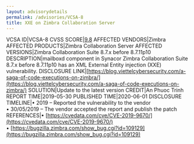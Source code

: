 ```yaml
---
layout: advisorydetails
permalink: /advisories/VCSA-8
title: XXE on Zimbra Collaboration Server
---
```

VCSA ID|VCSA-8
CVSS SCORE|[9.8](https://nvd.nist.gov/vuln-metrics/cvss/v3-calculator?calculator&version=3.0&vector=(AV:N/AC:L/PR:N/UI:N/S:U/C:H/I:H/A:H))
AFFECTED VENDORS|Zimbra
AFFECTED PRODUCTS|Zimbra Collaboration Server
AFFECTED VERSIONS|Zimbra Collaboration Suite 8.7.x before 8.7.11p10
DESCRIPTION|mailboxd component in Synacor Zimbra Collaboration Suite 8.7.x before 8.7.11p10 has an XML External Entity injection (XXE) vulnerability.
DISCLOSURE LINK|[https://blog.viettelcybersecurity.com/a-saga-of-code-executions-on-zimbra/](https://blog.viettelcybersecurity.com/a-saga-of-code-executions-on-zimbra/)
SOLUTION|Update to the latest version
CREDIT|An Phuoc Trinh
REPORT TIME|2019-05-30
PUBLISHED TIME|2020-06-01
DISCLOSURE TIMELINE|&#8226; 2019 – Reported the vulnerability to the vendor<br>&#8226; 30/05/2019 – The vendor accepted the report and publish the patch
REFERENCES|&#8226; [https://cvedata.com/cve/CVE-2019-9670/](https://cvedata.com/cve/CVE-2019-9670/)<br>&#8226; [https://bugzilla.zimbra.com/show_bug.cgi?id=109129](https://bugzilla.zimbra.com/show_bug.cgi?id=109129)
